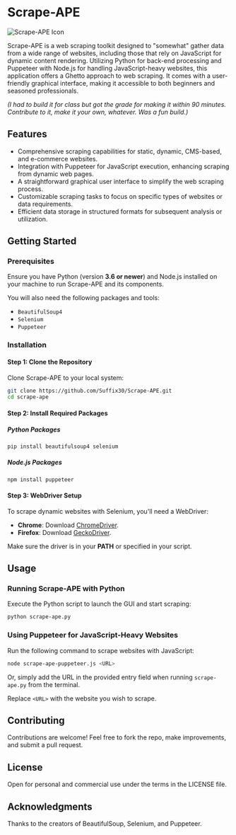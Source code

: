 # Scrape-APE

![Scrape-APE Icon](Scrape-APE.ico)

Scrape-APE is a web scraping toolkit designed to "somewhat" gather data from a wide range of websites, including those that rely on JavaScript for dynamic content rendering. Utilizing Python for back-end processing and Puppeteer with Node.js for handling JavaScript-heavy websites, this application offers a Ghetto approach to web scraping. It comes with a user-friendly graphical interface, making it accessible to both beginners and seasoned professionals. 

*(I had to build it for class but got the grade for making it within 90 minutes. Contribute to it, make it your own, whatever. Was a fun build.)*

## Features

- Comprehensive scraping capabilities for static, dynamic, CMS-based, and e-commerce websites.
- Integration with Puppeteer for JavaScript execution, enhancing scraping from dynamic web pages.
- A straightforward graphical user interface to simplify the web scraping process.
- Customizable scraping tasks to focus on specific types of websites or data requirements.
- Efficient data storage in structured formats for subsequent analysis or utilization.

## Getting Started

### Prerequisites

Ensure you have Python (version **3.6 or newer**) and Node.js installed on your machine to run Scrape-APE and its components.

You will also need the following packages and tools:
- `BeautifulSoup4`
- `Selenium`
- `Puppeteer`

### Installation

#### Step 1: Clone the Repository

Clone Scrape-APE to your local system:

```sh
git clone https://github.com/Suffix30/Scrape-APE.git
cd scrape-ape
```

#### Step 2: Install Required Packages

##### Python Packages
```sh
pip install beautifulsoup4 selenium
```

##### Node.js Packages
```sh
npm install puppeteer
```

#### Step 3: WebDriver Setup

To scrape dynamic websites with Selenium, you'll need a WebDriver:

- **Chrome**: Download [ChromeDriver](https://sites.google.com/chromium.org/driver/).
- **Firefox**: Download [GeckoDriver](https://github.com/mozilla/geckodriver/releases).

Make sure the driver is in your **PATH** or specified in your script.

## Usage

### Running Scrape-APE with Python

Execute the Python script to launch the GUI and start scraping:

```sh
python scrape-ape.py
```

### Using Puppeteer for JavaScript-Heavy Websites

Run the following command to scrape websites with JavaScript:

```sh
node scrape-ape-puppeteer.js <URL>
```
Or, simply add the URL in the provided entry field when running `scrape-ape.py` from the terminal.

Replace `<URL>` with the website you wish to scrape.

## Contributing

Contributions are welcome! Feel free to fork the repo, make improvements, and submit a pull request.

## License

Open for personal and commercial use under the terms in the LICENSE file.

## Acknowledgments

Thanks to the creators of BeautifulSoup, Selenium, and Puppeteer.
